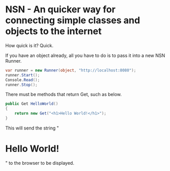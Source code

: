 # NSN - An quicker way for connecting simple classes and objects to the internet

How quick is it? Quick.

If you have an object already, all you have to do is to pass it into a new NSN Runner.

```C#
var runner = new Runner(object, "http://localhost:8080");
runner.Start();
Console.Read();
runner.Stop();
```

There must be methods that return Get, such as below.

```C#
public Get HelloWorld()
{
    return new Get("<h1>Hello World!</h1>");
}
```

This will send the string "<h1>Hello World!</h1>" to the browser to be displayed.
